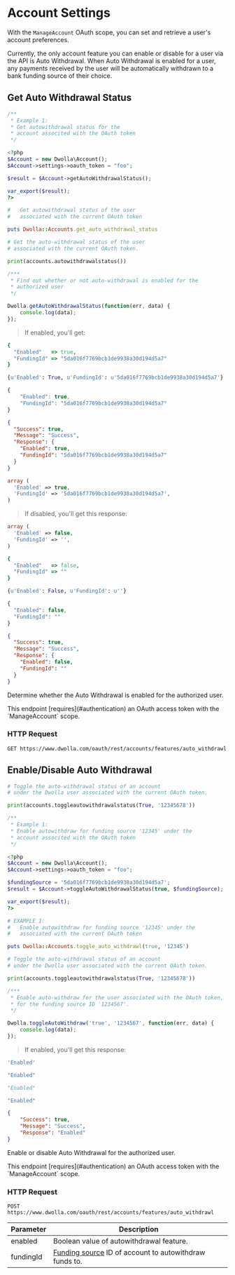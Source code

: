 # Account Settings

With the `ManageAccount` OAuth scope, you can set and retrieve a user's account preferences.  

Currently, the only account feature you can enable or disable for a user via the API is Auto Withdrawal.  When Auto Withdrawal is enabled for a user, any payments received by the user will be automatically withdrawn to a bank funding source of their choice.

## Get Auto Withdrawal Status

```php
/**
 * Example 1:
 * Get autowithdrawal status for the 
 * account associted with the OAuth token
 */

<?php
$Account = new Dwolla\Account();
$Account->settings->oauth_token = "foo";

$result = $Account->getAutoWithdrawalStatus();

var_export($result);
?>
```
```ruby
#   Get autowithdrawal status of the user
#   associated with the current OAuth token

puts Dwolla::Accounts.get_auto_withdrawal_status
```
```python
# Get the auto-withdrawal status of the user
# associated with the current OAuth token.

print(accounts.autowithdrawalstatus())
```
```js
/***
 * Find out whether or not auto-withdrawal is enabled for the 
 * authorized user
 */

Dwolla.getAutoWithdrawalStatus(function(err, data) {
    console.log(data);
});
```

> If enabled, you'll get:

```ruby
{
  "Enabled"   => true,
  "FundingId" => "5da016f7769bcb1de9938a30d194d5a7"
}
```
```python
{u'Enabled': True, u'FundingId': u'5da016f7769bcb1de9938a30d194d5a7'}
```
```js
{
    "Enabled": true,
    "FundingId": "5da016f7769bcb1de9938a30d194d5a7"
}
```

```json
{
  "Success": true,
  "Message": "Success",
  "Response": {
    "Enabled": true,
    "FundingId": "5da016f7769bcb1de9938a30d194d5a7"
  }
}
```

```php
array (
  'Enabled' => true,
  'FundingId' => '5da016f7769bcb1de9938a30d194d5a7',
)
```

> If disabled, you'll get this response:

```php
array (
  'Enabled' => false,
  'FundingId' => '',
)
```

```ruby
{
  "Enabled"   => false,
  "FundingId" => ""
}
```
```python
{u'Enabled': False, u'FundingId': u''}
```
```js
{
  "Enabled": false,
  "FundingId": ""
}
```

```json
{
  "Success": true,
  "Message": "Success",
  "Response": {
    "Enabled": false,
    "FundingId": ""
  }
}
```

Determine whether the Auto Withdrawal is enabled for the authorized user.

<aside class="reminder">This endpoint [requires](#authentication) an OAuth access token with the `ManageAccount` scope.</aside>

### HTTP Request

`GET https://www.dwolla.com/oauth/rest/accounts/features/auto_withdrawl`

## Enable/Disable Auto Withdrawal

```python
# Toggle the auto-withdrawal status of an account
# under the Dwolla user associated with the current OAuth token.

print(accounts.toggleautowithdrawalstatus(True, '12345678'))
```
```php
/**
 * Example 1:
 * Enable autowithdraw for funding source '12345' under the
 * account associted with the OAuth token
 */

<?php
$Account = new Dwolla\Account();
$Account->settings->oauth_token = "foo";

$fundingSource = '5da016f7769bcb1de9938a30d194d5a7';
$result = $Account->toggleAutoWithdrawalStatus(true, $fundingSource);

var_export($result);
?>
```
```ruby
# EXAMPLE 1:
#   Enable autowithdraw for funding source '12345' under the
#   associated with the current OAuth token

puts Dwolla::Accounts.toggle_auto_withdrawl(true, '12345')
```
```python
# Toggle the auto-withdrawal status of an account
# under the Dwolla user associated with the current OAuth token.

print(accounts.toggleautowithdrawalstatus(True, '12345678'))
```
```js
/***
 * Enable auto-withdraw for the user associated with the OAuth token,
 * for the funding source ID '1234567'.
 */

Dwolla.toggleAutoWithdraw('true', '1234567', function(err, data) {
    console.log(data);
});
```

> If enabled, you'll get this response:

```php
'Enabled'
```

```ruby
"Enabled"
```
```python
"Enabled"
```
```js
"Enabled"
```

```json
{
    "Success": true,
    "Message": "Success",
    "Response": "Enabled"
}
```

Enable or disable Auto Withdrawal for the authorized user.

<aside class="reminder">This endpoint [requires](#authentication) an OAuth access token with the `ManageAccount` scope.</aside>

### HTTP Request

`POST https://www.dwolla.com/oauth/rest/accounts/features/auto_withdrawl`

| Parameter   |  Description                                       |
|-------------|----------------------------------------------------|
| enabled | Boolean value of autowithdrawal feature. |
| fundingId | [Funding source](#funding-sources) ID of account to autowithdraw funds to. |